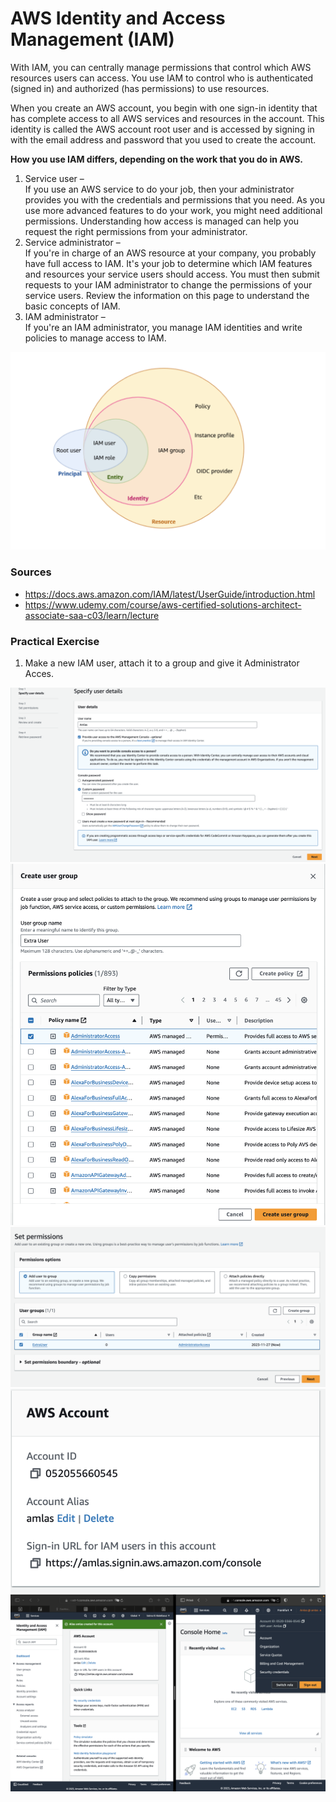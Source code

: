 # AWS Identity and Access Management (IAM)
With IAM, you can centrally manage permissions that control which AWS resources users can access. You use IAM to control who is authenticated (signed in) and authorized (has permissions) to use resources.    
    
When you create an AWS account, you begin with one sign-in identity that has complete access to all AWS services and resources in the account. This identity is called the AWS account root user and is accessed by signing in with the email address and password that you used to create the account.

__How you use IAM differs, depending on the work that you do in AWS.__

1. Service user –   
If you use an AWS service to do your job, then your administrator provides you with the credentials and permissions that you need. As you use more advanced features to do your work, you might need additional permissions. Understanding how access is managed can help you request the right permissions from your administrator.
2. Service administrator –   
If you're in charge of an AWS resource at your company, you probably have full access to IAM. It's your job to determine which IAM features and resources your service users should access. You must then submit requests to your IAM administrator to change the permissions of your service users. Review the information on this page to understand the basic concepts of IAM.
3. IAM administrator –   
If you're an IAM administrator, you manage IAM identities and write policies to manage access to IAM.

![IAM](../00_includes/06_AWS_III/1.IAMInfo.png)    

### Sources
* https://docs.aws.amazon.com/IAM/latest/UserGuide/introduction.html
* https://www.udemy.com/course/aws-certified-solutions-architect-associate-saa-c03/learn/lecture

### Practical Exercise 

1. Make a new IAM user, attach it to a group and give it Administrator Acces.

![IAM](../00_includes/06_AWS_III/2.IAMUsersettings.png) 
![IAM](../00_includes/06_AWS_III/3.GroupPolicySettings.png) 
![IAM](../00_includes/06_AWS_III/4.AttachIAMtoGroup.png) 
![IAM](../00_includes/06_AWS_III/5.ChangeAlias.png) 
![IAM](../00_includes/06_AWS_III/6.LoggedIn.png) 

